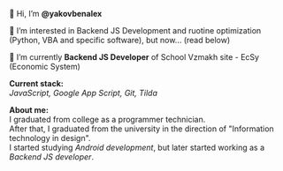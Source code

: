 👋 Hi, I’m **@yakovbenalex**

👀 I’m interested in Backend JS Development and ruotine optimization (Python, VBA and specific software), but now... (read below)

🌱 I’m currently **Backend JS Developer** of School Vzmakh site - EcSy (Economic System) <br>

**Current stack:** <br>_JavaScript, Google App Script, Git, Tilda_ <br>

**About me:**<br>
I graduated from college as a programmer technician.<br>
After that, I graduated from the university in the direction of "Information technology in design".<br>
I started studying _Android development_, but later started working as a _Backend JS developer_.
